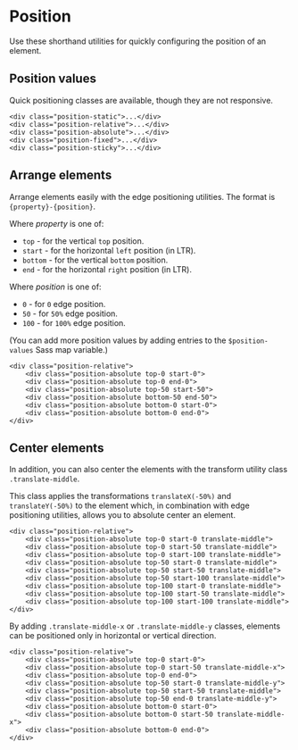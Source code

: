# Position

Use these shorthand utilities for quickly configuring the position of an element.

## Position values

Quick positioning classes are available, though they are not responsive.
```
<div class="position-static">...</div>
<div class="position-relative">...</div>
<div class="position-absolute">...</div>
<div class="position-fixed">...</div>
<div class="position-sticky">...</div>
```

## Arrange elements

Arrange elements easily with the edge positioning utilities. The format is `{property}-{position}`.

Where *property* is one of:

* `top` - for the vertical `top` position.
* `start` - for the horizontal `left` position (in LTR).
* `bottom` - for the vertical `bottom` position.
* `end` - for the horizontal `right` position (in LTR).

Where *position* is one of:

* `0` - for `0` edge position.
* `50` - for `50%` edge position.
* `100` - for `100%` edge position.

(You can add more position values by adding entries to the `$position-values` Sass map variable.)
```
<div class="position-relative">
    <div class="position-absolute top-0 start-0">
    <div class="position-absolute top-0 end-0">
    <div class="position-absolute top-50 start-50">
    <div class="position-absolute bottom-50 end-50">
    <div class="position-absolute bottom-0 start-0">
    <div class="position-absolute bottom-0 end-0">
</div>
```

## Center elements

In addition, you can also center the elements with the transform utility class `.translate-middle`.

This class applies the transformations `translateX(-50%)` and `translateY(-50%)` to the element which, in combination with edge positioning utilities, allows you to absolute center an element.
```
<div class="position-relative">
    <div class="position-absolute top-0 start-0 translate-middle">
    <div class="position-absolute top-0 start-50 translate-middle">
    <div class="position-absolute top-0 start-100 translate-middle">
    <div class="position-absolute top-50 start-0 translate-middle">
    <div class="position-absolute top-50 start-50 translate-middle">
    <div class="position-absolute top-50 start-100 translate-middle">
    <div class="position-absolute top-100 start-0 translate-middle">
    <div class="position-absolute top-100 start-50 translate-middle">
    <div class="position-absolute top-100 start-100 translate-middle">
</div>
```
By adding `.translate-middle-x` or `.translate-middle-y` classes, elements can be positioned only in horizontal or vertical direction.
```
<div class="position-relative">
    <div class="position-absolute top-0 start-0">
    <div class="position-absolute top-0 start-50 translate-middle-x">
    <div class="position-absolute top-0 end-0">
    <div class="position-absolute top-50 start-0 translate-middle-y">
    <div class="position-absolute top-50 start-50 translate-middle">
    <div class="position-absolute top-50 end-0 translate-middle-y">
    <div class="position-absolute bottom-0 start-0">
    <div class="position-absolute bottom-0 start-50 translate-middle-x">
    <div class="position-absolute bottom-0 end-0">
</div>
```